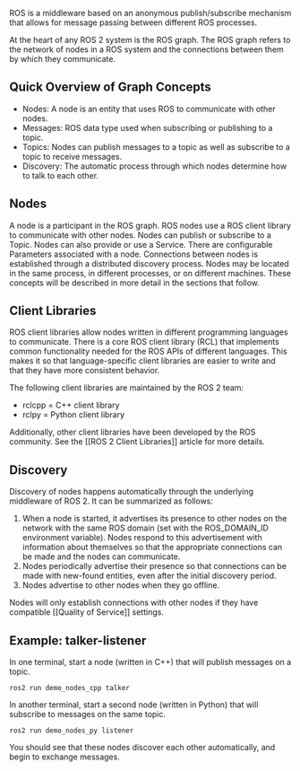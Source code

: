 ROS is a middleware based on an anonymous publish/subscribe mechanism that allows for message passing between different ROS processes.

At the heart of any ROS 2 system is the ROS graph.
The ROS graph refers to the network of nodes in a ROS system and the connections between them by which they communicate.

## Quick Overview of Graph Concepts
- Nodes: A node is an entity that uses ROS to communicate with other nodes. 
- Messages: ROS data type used when subscribing or publishing to a topic. 
- Topics: Nodes can publish messages to a topic as well as subscribe to a topic to receive messages.
- Discovery: The automatic process through which nodes determine how to talk to each other.

## Nodes
A node is a participant in the ROS graph.
ROS nodes use a ROS client library to communicate with other nodes.
Nodes can publish or subscribe to a Topic.
Nodes can also provide or use a Service.
There are configurable Parameters associated with a node.
Connections between nodes is established through a distributed discovery process.
Nodes may be located in the same process, in different processes, or on different machines.
These concepts will be described in more detail in the sections that follow.

## Client Libraries
ROS client libraries allow nodes written in different programming languages to communicate.
There is a core ROS client library (RCL) that implements common functionality needed for the ROS APIs of different languages.
This makes it so that language-specific client libraries are easier to write and that they have more consistent behavior.

The following client libraries are maintained by the ROS 2 team:
- rclcpp = C++ client library
- rclpy = Python client library

Additionally, other client libraries have been developed by the ROS community.
See the [[ROS 2 Client Libraries]] article for more details.

## Discovery
Discovery of nodes happens automatically through the underlying middleware of ROS 2.
It can be summarized as follows:

1. When a node is started, it advertises its presence to other nodes on the network with the same ROS domain (set with the ROS_DOMAIN_ID environment variable).
Nodes respond to this advertisement with information about themselves so that the appropriate connections can be made and the nodes can communicate.
2. Nodes periodically advertise their presence so that connections can be made with new-found entities, even after the initial discovery period.
3. Nodes advertise to other nodes when they go offline.

Nodes will only establish connections with other nodes if they have compatible [[Quality of Service]] settings.


## Example: talker-listener
In one terminal, start a node (written in C++) that will publish messages on a topic.
```
ros2 run demo_nodes_cpp talker
```

In another terminal, start a second node (written in Python) that will subscribe to messages on the same topic.
```
ros2 run demo_nodes_py listener
```

You should see that these nodes discover each other automatically, and begin to exchange messages.